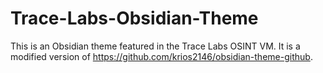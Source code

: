 # Trace-Labs-Obsidian-Theme
This is an Obsidian theme featured in the Trace Labs OSINT VM. 
It is a modified version of https://github.com/krios2146/obsidian-theme-github. 
